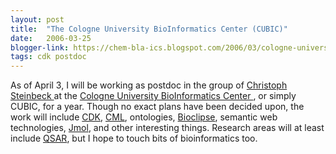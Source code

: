 ```yaml
---
layout: post
title:  "The Cologne University BioInformatics Center (CUBIC)"
date:   2006-03-25
blogger-link: https://chem-bla-ics.blogspot.com/2006/03/cologne-university-bioinformatics.html
tags: cdk postdoc
---
```


As of April 3, I will be working as postdoc in the group of
[Christoph Steinbeck <i class="fa-solid fa-recycle fa-xs"></i>](https://orcid.org/0000-0001-6966-0814) at the
[Cologne University BioInformatics Center <i class="fa-solid fa-box-archive fa-xs"></i>](http://web.archive.org/web/20090614125847if_/http://www.cubic.uni-koeln.de:80/),
or simply CUBIC, for a year. Though no exact plans have been decided upon, the work will include [CDK](http://cdk.sf.net/),
[CML](https://www.xml-cml.org/), ontologies, [Bioclipse](https://www.bioclipse.net/), semantic web
technologies, [Jmol](https://www.jmol.org/), and other interesting things. Research areas will at least
include [QSAR](https://qsar.sf.net/), but I hope to touch bits of bioinformatics too.
